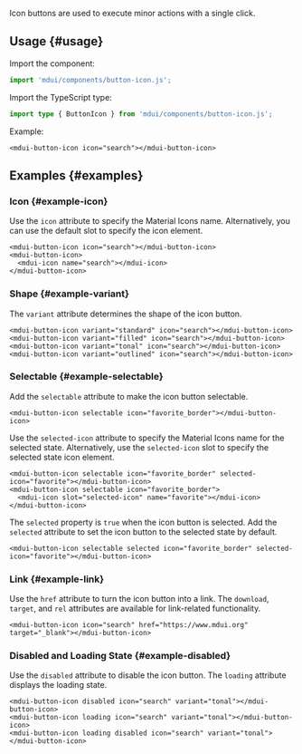 Icon buttons are used to execute minor actions with a single click.

## Usage {#usage}

Import the component:

```js
import 'mdui/components/button-icon.js';
```

Import the TypeScript type:

```ts
import type { ButtonIcon } from 'mdui/components/button-icon.js';
```

Example:

```html,example,playgroundId=203
<mdui-button-icon icon="search"></mdui-button-icon>
```

## Examples {#examples}

### Icon {#example-icon}

Use the `icon` attribute to specify the Material Icons name. Alternatively, you can use the default slot to specify the icon element.

```html,example,expandable,playgroundId=204
<mdui-button-icon icon="search"></mdui-button-icon>
<mdui-button-icon>
  <mdui-icon name="search"></mdui-icon>
</mdui-button-icon>
```

### Shape {#example-variant}

The `variant` attribute determines the shape of the icon button.

```html,example,expandable,playgroundId=205
<mdui-button-icon variant="standard" icon="search"></mdui-button-icon>
<mdui-button-icon variant="filled" icon="search"></mdui-button-icon>
<mdui-button-icon variant="tonal" icon="search"></mdui-button-icon>
<mdui-button-icon variant="outlined" icon="search"></mdui-button-icon>
```

### Selectable {#example-selectable}

Add the `selectable` attribute to make the icon button selectable.

```html,example,expandable,playgroundId=206
<mdui-button-icon selectable icon="favorite_border"></mdui-button-icon>
```

Use the `selected-icon` attribute to specify the Material Icons name for the selected state. Alternatively, use the `selected-icon` slot to specify the selected state icon element.

```html,example,expandable,playgroundId=207
<mdui-button-icon selectable icon="favorite_border" selected-icon="favorite"></mdui-button-icon>
<mdui-button-icon selectable icon="favorite_border">
  <mdui-icon slot="selected-icon" name="favorite"></mdui-icon>
</mdui-button-icon>
```

The `selected` property is `true` when the icon button is selected. Add the `selected` attribute to set the icon button to the selected state by default.

```html,example,expandable,playgroundId=208
<mdui-button-icon selectable selected icon="favorite_border" selected-icon="favorite"></mdui-button-icon>
```

### Link {#example-link}

Use the `href` attribute to turn the icon button into a link. The `download`, `target`, and `rel` attributes are available for link-related functionality.

```html,example,expandable,playgroundId=209
<mdui-button-icon icon="search" href="https://www.mdui.org" target="_blank"></mdui-button-icon>
```

### Disabled and Loading State {#example-disabled}

Use the `disabled` attribute to disable the icon button. The `loading` attribute displays the loading state.

```html,example,expandable,playgroundId=210
<mdui-button-icon disabled icon="search" variant="tonal"></mdui-button-icon>
<mdui-button-icon loading icon="search" variant="tonal"></mdui-button-icon>
<mdui-button-icon loading disabled icon="search" variant="tonal"></mdui-button-icon>
```
